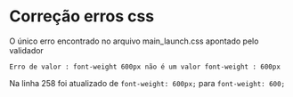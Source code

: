 # Correção erros css

O único erro encontrado no arquivo main_launch.css apontado pelo validador
~~~
Erro de valor : font-weight 600px não é um valor font-weight : 600px
~~~

Na linha 258 foi atualizado de `font-weight: 600px;` para `font-weight: 600;`